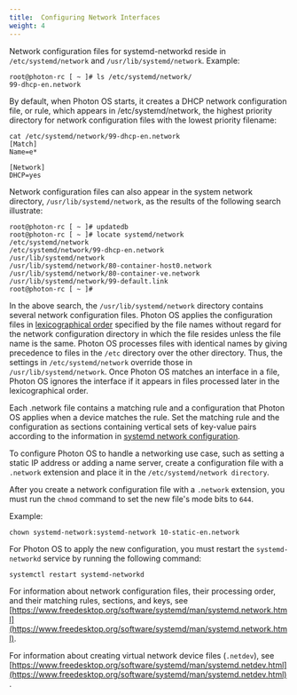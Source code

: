 ```yaml
---
title:  Configuring Network Interfaces
weight: 4
---
```


Network configuration files for systemd-networkd reside in `/etc/systemd/network` and `/usr/lib/systemd/network`. Example:

```console
root@photon-rc [ ~ ]# ls /etc/systemd/network/
99-dhcp-en.network
```

By default, when Photon OS starts, it creates a DHCP network configuration file, or rule, which appears in /etc/systemd/network, the highest priority directory for network configuration files with the lowest priority filename:

```console
cat /etc/systemd/network/99-dhcp-en.network
[Match]
Name=e*

[Network]
DHCP=yes
```

Network configuration files can also appear in the system network directory, `/usr/lib/systemd/network`, as the results of the following search illustrate:

```console
root@photon-rc [ ~ ]# updatedb
root@photon-rc [ ~ ]# locate systemd/network
/etc/systemd/network
/etc/systemd/network/99-dhcp-en.network
/usr/lib/systemd/network
/usr/lib/systemd/network/80-container-host0.network
/usr/lib/systemd/network/80-container-ve.network
/usr/lib/systemd/network/99-default.link
root@photon-rc [ ~ ]#
```

In the above search, the `/usr/lib/systemd/network` directory contains several network configuration files. Photon OS applies the configuration files in [lexicographical order](https://en.wikipedia.org/wiki/Lexicographical_order) specified by the file names without regard for the network configuration directory in which the file resides unless the file name is the same. Photon OS processes files with identical names by giving precedence to files in the `/etc` directory over the other directory. Thus, the settings in `/etc/systemd/network` override those in `/usr/lib/systemd/network`. Once Photon OS matches an interface in a file, Photon OS ignores the interface if it appears in files processed later in the lexicographical order. 

Each .network file contains a matching rule and a configuration that Photon OS applies when a device matches the rule. Set the matching rule and the configuration as sections containing vertical sets of key-value pairs according to the information in [systemd network configuration](https://www.freedesktop.org/software/systemd/man/systemd.network.html). 

To configure Photon OS to handle a networking use case, such as setting a static IP address or adding a name server,  create a configuration file with a `.network` extension and place it in the `/etc/systemd/network directory`.

After you create a network configuration file with a `.network` extension, you must run the `chmod` command to set the new file's mode bits to `644`. 

Example: 

```console
chown systemd-network:systemd-network 10-static-en.network
```

For Photon OS to apply the new configuration, you must restart the `systemd-networkd` service by running the following command: 

```console
systemctl restart systemd-networkd
```
For information about network configuration files, their processing order, and their matching rules, sections, and keys, see [https://www.freedesktop.org/software/systemd/man/systemd.network.html](https://www.freedesktop.org/software/systemd/man/systemd.network.html).

For information about creating virtual network device files (`.netdev`), see [https://www.freedesktop.org/software/systemd/man/systemd.netdev.html](https://www.freedesktop.org/software/systemd/man/systemd.netdev.html).